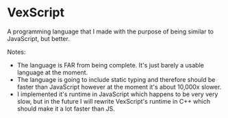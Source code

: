 # VexScript
A programming language that I made with the purpose of being similar to JavaScript, but better.

Notes:
  - The language is FAR from being complete. It's just barely a usable language at the moment.
  - The language is going to include static typing and therefore should be faster than JavaScript however at the moment it's about 10,000x slower.
  - I implemented it's runtime in JavaScript which happens to be very very slow, but in the future I will rewrite VexScript's runtime in C++ which should make it a lot faster than JS.
